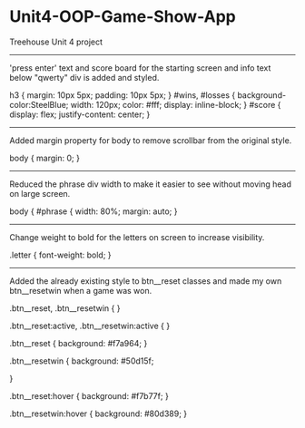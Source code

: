 # Unit4-OOP-Game-Show-App
Treehouse Unit 4 project 
_____________________________________________________________________________________________
'press enter' text and score board for the starting screen and info text below "qwerty" 
div is added and styled.

h3 {
  margin: 10px 5px;
  padding: 10px 5px;
}
#wins,
#losses  {
  background-color:SteelBlue;
  width: 120px;
  color: #fff;
  display: inline-block;
}
#score {
  display: flex;
  justify-content: center;
}

_____________________________________________________________________________________________
Added margin property for body to remove scrollbar from the original style.

body {
  margin: 0;
}

_____________________________________________________________________________________________
Reduced the phrase div width to make it easier to see without moving head on large screen.

body {
#phrase {
  width: 80%;
  margin: auto;
}

_____________________________________________________________________________________________
Change weight to bold for the letters on screen to increase visibility.

.letter {
  font-weight: bold;
}

_____________________________________________________________________________________________
Added the already existing style to btn__reset classes and made my own btn__resetwin when
a game was won.

.btn__reset,
.btn__resetwin {
}

.btn__reset:active,
.btn__resetwin:active {
}

.btn__reset {
  background: #f7a964;
}

.btn__resetwin {
  background: #50d15f;

}

.btn__reset:hover {
  background: #f7b77f;
}

.btn__resetwin:hover {
  background: #80d389;
}